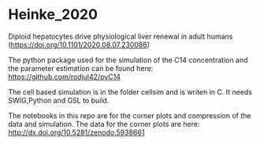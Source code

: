 # Heinke_2020
Diploid hepatocytes drive physiological liver renewal in adult humans (https://doi.org/10.1101/2020.08.07.230086)


The python package used for the simulation of the C14 concentration and the parameter estimation can be found here: 
https://github.com/rodjul42/pyC14

The cell based simulation is in the folder cellsim and is writen in C. It needs SWIG,Python and GSL to build.

The notebooks in this repo are for the corner plots and compression of the data and simulation.
The data for the corner plots are here: http://dx.doi.org/10.5281/zenodo.5938661
